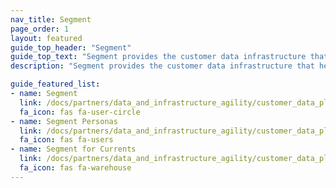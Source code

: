 ```yaml
---
nav_title: Segment
page_order: 1
layout: featured
guide_top_header: "Segment"
guide_top_text: "Segment provides the customer data infrastructure that helps businesses put their customers first. With Segment, you can collect, unify, and connect your first-party customer data to 200+ tools, including email, web, advertising, POS, and mobile. With Segment, you can achieve a common understanding of your users and activate your own data to create personalized, customer-first experiences."
description: "Segment provides the customer data infrastructure that helps businesses put their customers first. With Segment, you can collect, unify, and connect your first-party customer data to 200+ tools, including email, web, advertising, POS, and mobile. With Segment, you can achieve a common understanding of your users and activate your own data to create personalized, customer-first experiences."

guide_featured_list:
- name: Segment
  link: /docs/partners/data_and_infrastructure_agility/customer_data_platform/segment/segment/
  fa_icon: fas fa-user-circle
- name: Segment Personas
  link: /docs/partners/data_and_infrastructure_agility/customer_data_platform/segment/segment_personas/
  fa_icon: fas fa-users
- name: Segment for Currents
  link: /docs/partners/data_and_infrastructure_agility/customer_data_platform/segment/segment_for_currents/
  fa_icon: fas fa-warehouse
---
```


